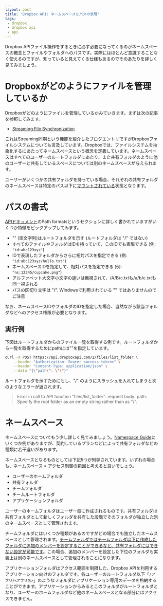 ```yaml
---
layout: post
title: 'Dropbox API: ネームスペースとパスの表現'
tags:
 - dropbox
 - dropbox api
 - api
---
```


Dropbox APIファイル操作をするときに必ず必要になってくるのがネームスペースの概念とファイルやフォルダへのパスです。実際にはほとんど意識することなく使えるのですが、知っていると見えてくる仕様もあるのでそのあたりを詳しく見てみましょう。

# Dropboxがどのようにファイルを管理しているか

Dropboxがどのようにファイルを管理しているかみていきます。まずは次の記事を参照してみます。

* [Streaming File Synchronization](https://blogs.dropbox.com/tech/2014/07/streaming-file-synchronization/)

これはStreaming同期という機能を紹介したブログエントリですがDropboxファイルシステムについても言及しています。Dropboxでは、ファイルシステムを抽象化するにあたってネームスペースという概念を定義しています。ネームスペースはすべてのユーザーのルートフォルダにあたり、また共有フォルダのように他のユーザーと共有しているスペースについては別のネームスペースが与えられます。

ユーザーがいくつかの共有フォルダを持っている場合、それぞれの共有フォルダのネームスペースは特定のパス以下に[マウントされている](https://ja.wikipedia.org/wiki/Mount_(UNIX))状態となります。

# パスの書式

[APIドキュメント](https://www.dropbox.com/developers/documentation/http/documentation)のPath formatsというセクションに詳しく書かれていますがいくつか特徴をピックアップしてみます。

* "" (空文字列)はルートフォルダを示す (ルートフォルダは "/" ではない)
* すべてのファイルやフォルダはIDを持っていて、このIDでも表現できる (例: `"id:abc123xyz"`)
* IDで表現したフォルダからさらに相対パスを指定できる (例: `"id:abc123xyz/hello.txt"`)
* ネームスペースIDを指定して、相対パスを指定できる (例: `"ns:12345/cupcake.png"`)
* アルファベット大文字小文字の違いは無視されて、/A/B/c.txtも/a/b/c.txtも同一視される
* パスの区切り文字は "/". Windowsで利用されている "\" ではありませんのでご注意

なお、ネームスペースIDやフォルダのIDを指定した場合、当然ながら該当フォルダなどへのアクセス権限が必要となります。

## 実行例

下図はルートフォルダからのファイル一覧を取得する例です。ルートフォルダから一覧を取得するためにpathには""を指定しています。

```bash
curl -X POST https://api.dropboxapi.com/2/files/list_folder \
    --header "Authorization: Bearer <access token>" \
    --header "Content-Type: application/json" \
    --data "{\"path\": \"\"}"
```

ルートフォルダを示すためにもし、"/" のようにスラッシュを入れてしまうと次のようなエラーが返されます。

> Error in call to API function "files/list_folder": request body: path: Specify the root folder as an empty string rather than as "/".

# ネームスペース

ネームスペースについてもう少し詳しく見てみましょう。[Namespace Guide](https://www.dropbox.com/developers/reference/namespace-guide)にいくつか例がありますが、契約しているプランなどによって共有フォルダなどの種類に若干違いがあります。

ネームスペースとなるものとしては下記5つが列挙されています。いずれの場合も、ネームスペース = アクセス制御の範囲と考えると良いでしょう。

* ユーザーのホームフォルダ
* 共有フォルダ
* チームフォルダ
* チームルートフォルダ
* アプリケーションフォルダ

ユーザーのホームフォルダはユーザー毎に作成されるものです。共有フォルダは共有フォルダとして新しくフォルダを共有した段階でそのフォルダが独立した別のネームスペースとして管理されます。

チームフォルダにはいくつか種類があるのですがどの場合でも独立したネームスペースとして管理されます。[チームフォルダではチームフォルダ以下に作成したフォルダに追加のメンバーを設定することができるなど、共有フォルダにはできない設定が可能です](https://www.dropbox.com/help/business/team-folders)。この場合、追加のメンバーを設定した下位のフォルダも実装上は別のネームスペースとして管理されることになります。

アプリケーションフォルダはアクセス範囲を制限した、Dropbox APIを利用するアプリケーション向けのフォルダです。各ユーザーのルートフォルダ以下「`/アプリ/<アプリ名>`」のようなフォルダにアプリケーション専用のデータを格納することができます。アプリケーションからみるとこのフォルダがルートフォルダとなり、ユーザーのホームフォルダなど他のネームスペースとなる部分にはアクセスできません。


